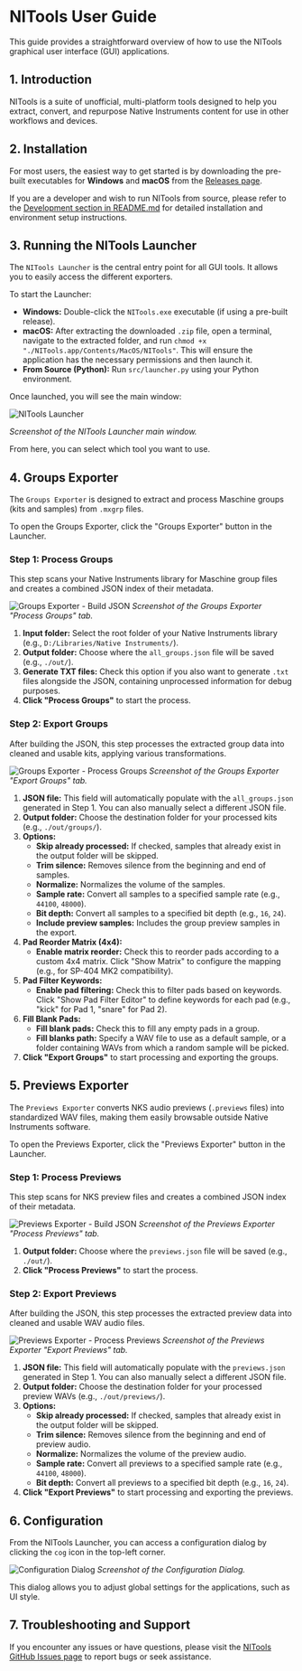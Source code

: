 # NITools User Guide

This guide provides a straightforward overview of how to use the NITools graphical user interface (GUI) applications.

## 1. Introduction

NITools is a suite of unofficial, multi-platform tools designed to help you extract, convert, and repurpose Native Instruments content for use in other workflows and devices.

## 2. Installation

For most users, the easiest way to get started is by downloading the pre-built executables for **Windows** and **macOS** from the [Releases page](https://github.com/joanroig/nitools/releases).

If you are a developer and wish to run NITools from source, please refer to the [Development section in README.md](https://github.com/joanroig/nitools#development) for detailed installation and environment setup instructions.

## 3. Running the NITools Launcher

The `NITools Launcher` is the central entry point for all GUI tools. It allows you to easily access the different exporters.

To start the Launcher:

- **Windows:** Double-click the `NITools.exe` executable (if using a pre-built release).
- **macOS:** After extracting the downloaded `.zip` file, open a terminal, navigate to the extracted folder, and run `chmod +x "./NITools.app/Contents/MacOS/NITools"`. This will ensure the application has the necessary permissions and then launch it.
- **From Source (Python):** Run `src/launcher.py` using your Python environment.

Once launched, you will see the main window:

![NITools Launcher](<img/nitools launcher.png>)

_Screenshot of the NITools Launcher main window._

From here, you can select which tool you want to use.

## 4. Groups Exporter

The `Groups Exporter` is designed to extract and process Maschine groups (kits and samples) from `.mxgrp` files.

To open the Groups Exporter, click the "Groups Exporter" button in the Launcher.

### Step 1: Process Groups

This step scans your Native Instruments library for Maschine group files and creates a combined JSON index of their metadata.

![Groups Exporter - Build JSON](<img/nitools groups process.png>)
_Screenshot of the Groups Exporter "Process Groups" tab._

1. **Input folder:** Select the root folder of your Native Instruments library (e.g., `D:/Libraries/Native Instruments/`).
2. **Output folder:** Choose where the `all_groups.json` file will be saved (e.g., `./out/`).
3. **Generate TXT files:** Check this option if you also want to generate `.txt` files alongside the JSON, containing unprocessed information for debug purposes.
4. **Click "Process Groups"** to start the process.

### Step 2: Export Groups

After building the JSON, this step processes the extracted group data into cleaned and usable kits, applying various transformations.

![Groups Exporter - Process Groups](<img/nitools groups export.png>)
_Screenshot of the Groups Exporter "Export Groups" tab._

1. **JSON file:** This field will automatically populate with the `all_groups.json` generated in Step 1. You can also manually select a different JSON file.
2. **Output folder:** Choose the destination folder for your processed kits (e.g., `./out/groups/`).
3. **Options:**
   - **Skip already processed:** If checked, samples that already exist in the output folder will be skipped.
   - **Trim silence:** Removes silence from the beginning and end of samples.
   - **Normalize:** Normalizes the volume of the samples.
   - **Sample rate:** Convert all samples to a specified sample rate (e.g., `44100`, `48000`).
   - **Bit depth:** Convert all samples to a specified bit depth (e.g., `16`, `24`).
   - **Include preview samples:** Includes the group preview samples in the export.
4. **Pad Reorder Matrix (4x4):**
   - **Enable matrix reorder:** Check this to reorder pads according to a custom 4x4 matrix. Click "Show Matrix" to configure the mapping (e.g., for SP-404 MK2 compatibility).
5. **Pad Filter Keywords:**
   - **Enable pad filtering:** Check this to filter pads based on keywords. Click "Show Pad Filter Editor" to define keywords for each pad (e.g., "kick" for Pad 1, "snare" for Pad 2).
6. **Fill Blank Pads:**
   - **Fill blank pads:** Check this to fill any empty pads in a group.
   - **Fill blanks path:** Specify a WAV file to use as a default sample, or a folder containing WAVs from which a random sample will be picked.
7. **Click "Export Groups"** to start processing and exporting the groups.

## 5. Previews Exporter

The `Previews Exporter` converts NKS audio previews (`.previews` files) into standardized WAV files, making them easily browsable outside Native Instruments software.

To open the Previews Exporter, click the "Previews Exporter" button in the Launcher.

### Step 1: Process Previews

This step scans for NKS preview files and creates a combined JSON index of their metadata.

![Previews Exporter - Build JSON](<img/nitools previews process.png>)
_Screenshot of the Previews Exporter "Process Previews" tab._

1. **Output folder:** Choose where the `previews.json` file will be saved (e.g., `./out/`).
2. **Click "Process Previews"** to start the process.

### Step 2: Export Previews

After building the JSON, this step processes the extracted preview data into cleaned and usable WAV audio files.

![Previews Exporter - Process Previews](<img/nitools previews export.png>)
_Screenshot of the Previews Exporter "Export Previews" tab._

1. **JSON file:** This field will automatically populate with the `previews.json` generated in Step 1. You can also manually select a different JSON file.
2. **Output folder:** Choose the destination folder for your processed preview WAVs (e.g., `./out/previews/`).
3. **Options:**
   - **Skip already processed:** If checked, samples that already exist in the output folder will be skipped.
   - **Trim silence:** Removes silence from the beginning and end of preview audio.
   - **Normalize:** Normalizes the volume of the preview audio.
   - **Sample rate:** Convert all previews to a specified sample rate (e.g., `44100`, `48000`).
   - **Bit depth:** Convert all previews to a specified bit depth (e.g., `16`, `24`).
4. **Click "Export Previews"** to start processing and exporting the previews.

## 6. Configuration

From the NITools Launcher, you can access a configuration dialog by clicking the `cog` icon in the top-left corner.

![Configuration Dialog](<img/nitools configuration.png>)
_Screenshot of the Configuration Dialog._

This dialog allows you to adjust global settings for the applications, such as UI style.

## 7. Troubleshooting and Support

If you encounter any issues or have questions, please visit the [NITools GitHub Issues page](https://github.com/joanroig/nitools/issues) to report bugs or seek assistance.
